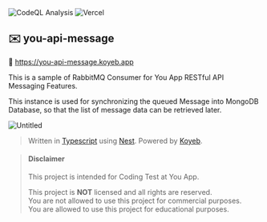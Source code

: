 <div>
  <img alt="CodeQL Analysis" src="https://github.com/ezralazuardy/profile/actions/workflows/github-code-scanning/codeql/badge.svg" />
  <img alt="Vercel" src="https://deploy-badge.vercel.app?url=https://you-api-message.koyeb.app&name=koyeb" />
</div>

## ✉️ you-api-message

🔗 https://you-api-message.koyeb.app

This is a sample of RabbitMQ Consumer for You App RESTful API Messaging Features.

This instance is used for synchronizing the queued Message into MongoDB Database, so that the list of message data can be retrieved later.

![Untitled](https://github.com/ezralazuardy/you-api-message/assets/24422019/83e9321a-7073-40b4-bd82-ac4d8dab40da)

> Written in [Typescript](https://www.typescriptlang.org) using [Nest](https://nestjs.com). Powered by [Koyeb](https://koyeb.com).

> #### Disclaimer
>
> This project is intended for Coding Test at You App.
>
> This project is **NOT** licensed and all rights are reserved.
> <br/> You are not allowed to use this project for commercial
> purposes.
> <br/> You are allowed to use this project for educational purposes.
